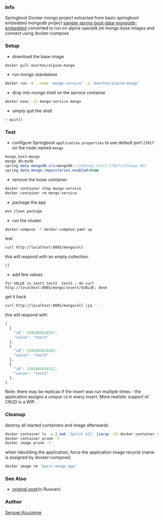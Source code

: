 ### Info

Springboot Docker mongo project extracted from basic springboot embedded mongodb project [sample-spring-boot-data-mongodb-embedded](https://github.com/alexbt/sample-spring-boot-data-mongodb-embedded) converted to run on alpine openjdk jre mongo base images and connect using docker-compose

### Setup

* download the base image
```sh
docker pull mvertes/alpine-mongo
```
* run mongo standalone
```sh
docker run -d --name 'mongo-service' -i 'mvertes/alpine-mongo'
```
* drop into mongo shell on the service container
```sh
docker exec -it mongo-service mongo
```
* simply quit the shell
```sh
> quit()
```
### Test
* configure Springboot `application.properties` to use default port `27017` on the node named `mongo`

```java
mongo_host=mongo
mongo_db=mydb
spring.data.mongodb.uri=mongodb://${mongo_host}:27017/${mongo_db}
spring.data.mongo.repositories.enabled=true
```
* remove the loose container
```sh
docker container stop mongo-service
docker container rm mongo-service
```
* package the app
```sh
mvn clean package
```
* run the cluster
```sh
docker-compose -f docker-compose.yaml up
```
test 
```sh
curl http://localhost:8085/mongo/all
```
this will respond with an empty collection. 
```
[]
```

* add few values
```
for VALUE in test1 test2  test3 ; do curl http://localhost:8085/mongo/insert/$VALUE; done
```
get it back
```sh
curl http://localhost:8085/mongo/all |jq '.' -
```
this will respond with
```js
[
  {
    "id": 1581805810247,
    "value": "test1"
  },
  {
    "id": 1581805810283,
    "value": "test2"
  },
  {
    "id": 1581805810312,
    "value": "test3"
  },
]
```
Note: 
there may be replicas if the insert was run multiple times -  the application assigns a unique `id` in every insert.
More realistic support of CRUD is a WIP.

### Cleanup

destroy all started containers and image afterwards
```sh
docker container ls -a | awk '{print $1}' |xargs -IX docker container stop X
docker container prune -f
docker image prune -f
```
when rebuilding the application, force the application image recycle (name is assigned by docker-compose)
```sh
docker image rm 'basic-mongo_app'
```

### See Also
  * [original post](https://qna.habr.com/q/714443)(in Russian)

### Author
[Serguei Kouzmine](kouzmine_serguei@yahoo.com)
